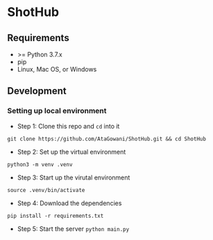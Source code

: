 # ShotHub

## Requirements
* \>= Python 3.7.x
* pip 
* Linux, Mac OS, or Windows

## Development

### Setting up local environment

* Step 1: Clone this repo and `cd` into it
```
git clone https://github.com/AtaGowani/ShotHub.git && cd ShotHub
```

* Step 2: Set up the virtual environment
```
python3 -m venv .venv
```

* Step 3: Start up the virutal environment
```
source .venv/bin/activate
```

* Step 4: Download the dependencies
```
pip install -r requirements.txt
```

* Step 5: Start the server
`python main.py`